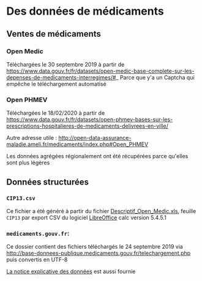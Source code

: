 # Des données de médicaments

## Ventes de médicaments

### Open Medic

Téléchargées le 30 septembre 2019 à partir de https://www.data.gouv.fr/fr/datasets/open-medic-base-complete-sur-les-depenses-de-medicaments-interregimes/#_
Parce que y'a un Captcha qui empêche le téléchargement automatisé


### Open PHMEV

Téléchargées le 18/02/2020 à partir de https://www.data.gouv.fr/fr/datasets/open-phmev-bases-sur-les-prescriptions-hospitalieres-de-medicaments-delivrees-en-ville/

Autre adresse utile : http://open-data-assurance-maladie.ameli.fr/medicaments/index.php#Open_PHMEV

Les données agrégées régionalement ont été récupérées parce qu'elles sont plus légères


## Données structurées

### `CIP13.csv`

Ce fichier a été généré à partir du fichier [Descriptif_Open_Medic.xls](https://www.data.gouv.fr/fr/datasets/open-medic-base-complete-sur-les-depenses-de-medicaments-interregimes/), feuille `CIP13` par export CSV du logiciel [LibreOffice](https://fr.libreoffice.org/) calc version 5.4.5.1


### `medicaments.gouv.fr`:

Ce dossier contient des fichiers téléchargés le 24 septembre 2019 via http://base-donnees-publique.medicaments.gouv.fr/telechargement.php puis convertis en UTF-8

[La notice explicative des données](./medicaments.gouv.fr/Contenu_et_format_des_fichiers_telechargeables_dans_la_BDM_v1.pdf) est aussi fournie
